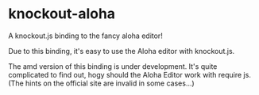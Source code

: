 knockout-aloha
==============

A knockout.js binding to the fancy aloha editor!

Due to this binding, it's easy to use the Aloha editor with knockout.js.

The amd version of this binding is under development. It's quite complicated to find out, hogy should the Aloha Editor work with require js. (The hints on the official site are invalid in some cases...) 
